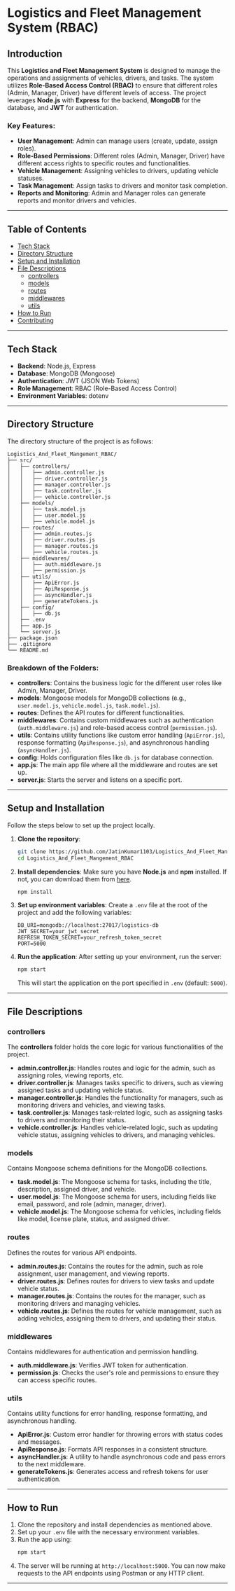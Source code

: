 # Logistics and Fleet Management System (RBAC)

## Introduction

This **Logistics and Fleet Management System** is designed to manage the operations and assignments of vehicles, drivers, and tasks. The system utilizes **Role-Based Access Control (RBAC)** to ensure that different roles (Admin, Manager, Driver) have different levels of access. The project leverages **Node.js** with **Express** for the backend, **MongoDB** for the database, and **JWT** for authentication.

### Key Features:
- **User Management**: Admin can manage users (create, update, assign roles).
- **Role-Based Permissions**: Different roles (Admin, Manager, Driver) have different access rights to specific routes and functionalities.
- **Vehicle Management**: Assigning vehicles to drivers, updating vehicle statuses.
- **Task Management**: Assign tasks to drivers and monitor task completion.
- **Reports and Monitoring**: Admin and Manager roles can generate reports and monitor drivers and vehicles.

---

## Table of Contents

- [Tech Stack](#tech-stack)
- [Directory Structure](#directory-structure)
- [Setup and Installation](#setup-and-installation)
- [File Descriptions](#file-descriptions)
  - [controllers](#controllers)
  - [models](#models)
  - [routes](#routes)
  - [middlewares](#middlewares)
  - [utils](#utils)
- [How to Run](#how-to-run)
- [Contributing](#contributing)

---

## Tech Stack

- **Backend**: Node.js, Express
- **Database**: MongoDB (Mongoose)
- **Authentication**: JWT (JSON Web Tokens)
- **Role Management**: RBAC (Role-Based Access Control)
- **Environment Variables**: dotenv

---

## Directory Structure

The directory structure of the project is as follows:

```
Logistics_And_Fleet_Mangement_RBAC/
├── src/
│   ├── controllers/
│   │   ├── admin.controller.js
│   │   ├── driver.controller.js
│   │   ├── manager.controller.js
│   │   ├── task.controller.js
│   │   ├── vehicle.controller.js
│   ├── models/
│   │   ├── task.model.js
│   │   ├── user.model.js
│   │   ├── vehicle.model.js
│   ├── routes/
│   │   ├── admin.routes.js
│   │   ├── driver.routes.js
│   │   ├── manager.routes.js
│   │   ├── vehicle.routes.js
│   ├── middlewares/
│   │   ├── auth.middleware.js
│   │   ├── permission.js
│   ├── utils/
│   │   ├── ApiError.js
│   │   ├── ApiResponse.js
│   │   ├── asyncHandler.js
│   │   ├── generateTokens.js
│   ├── config/
│   │   ├── db.js
│   ├── .env
│   ├── app.js
│   └── server.js
├── package.json
├── .gitignore
└── README.md
```

### Breakdown of the Folders:
- **controllers**: Contains the business logic for the different user roles like Admin, Manager, Driver.
- **models**: Mongoose models for MongoDB collections (e.g., `user.model.js`, `vehicle.model.js`, `task.model.js`).
- **routes**: Defines the API routes for different functionalities.
- **middlewares**: Contains custom middlewares such as authentication (`auth.middleware.js`) and role-based access control (`permission.js`).
- **utils**: Contains utility functions like custom error handling (`ApiError.js`), response formatting (`ApiResponse.js`), and asynchronous handling (`asyncHandler.js`).
- **config**: Holds configuration files like `db.js` for database connection.
- **app.js**: The main app file where all the middleware and routes are set up.
- **server.js**: Starts the server and listens on a specific port.

---

## Setup and Installation

Follow the steps below to set up the project locally.

1. **Clone the repository**:
    ```bash
    git clone https://github.com/JatinKumar1103/Logistics_And_Fleet_Mangement_RBAC.git
    cd Logistics_And_Fleet_Mangement_RBAC
    ```

2. **Install dependencies**:
    Make sure you have **Node.js** and **npm** installed. If not, you can download them from [here](https://nodejs.org/en/download/).
    ```bash
    npm install
    ```

3. **Set up environment variables**:
    Create a `.env` file at the root of the project and add the following variables:
    ```env
    DB_URI=mongodb://localhost:27017/logistics-db
    JWT_SECRET=your_jwt_secret
    REFRESH_TOKEN_SECRET=your_refresh_token_secret
    PORT=5000
    ```

4. **Run the application**:
    After setting up your environment, run the server:
    ```bash
    npm start
    ```
    This will start the application on the port specified in `.env` (default: `5000`).

---

## File Descriptions

### **controllers**
The **controllers** folder holds the core logic for various functionalities of the project.

- **admin.controller.js**: Handles routes and logic for the admin, such as assigning roles, viewing reports, etc.
- **driver.controller.js**: Manages tasks specific to drivers, such as viewing assigned tasks and updating vehicle status.
- **manager.controller.js**: Handles the functionality for managers, such as monitoring drivers and vehicles, and viewing tasks.
- **task.controller.js**: Manages task-related logic, such as assigning tasks to drivers and monitoring their status.
- **vehicle.controller.js**: Handles vehicle-related logic, such as updating vehicle status, assigning vehicles to drivers, and managing vehicles.

### **models**
Contains Mongoose schema definitions for the MongoDB collections.

- **task.model.js**: The Mongoose schema for tasks, including the title, description, assigned driver, and vehicle.
- **user.model.js**: The Mongoose schema for users, including fields like email, password, and role (admin, manager, driver).
- **vehicle.model.js**: The Mongoose schema for vehicles, including fields like model, license plate, status, and assigned driver.

### **routes**
Defines the routes for various API endpoints.

- **admin.routes.js**: Contains the routes for the admin, such as role assignment, user management, and viewing reports.
- **driver.routes.js**: Defines routes for drivers to view tasks and update vehicle status.
- **manager.routes.js**: Contains the routes for the manager, such as monitoring drivers and managing vehicles.
- **vehicle.routes.js**: Defines the routes for vehicle management, such as adding vehicles, assigning them to drivers, and updating their status.

### **middlewares**
Contains middlewares for authentication and permission handling.

- **auth.middleware.js**: Verifies JWT token for authentication.
- **permission.js**: Checks the user's role and permissions to ensure they can access specific routes.

### **utils**
Contains utility functions for error handling, response formatting, and asynchronous handling.

- **ApiError.js**: Custom error handler for throwing errors with status codes and messages.
- **ApiResponse.js**: Formats API responses in a consistent structure.
- **asyncHandler.js**: A utility to handle asynchronous code and pass errors to the next middleware.
- **generateTokens.js**: Generates access and refresh tokens for user authentication.

---

## How to Run

1. Clone the repository and install dependencies as mentioned above.
2. Set up your `.env` file with the necessary environment variables.
3. Run the app using:
    ```bash
    npm start
    ```
4. The server will be running at `http://localhost:5000`. You can now make requests to the API endpoints using Postman or any HTTP client.

---
